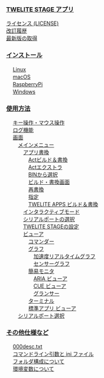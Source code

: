 
### [TWELITE STAGE アプリ](content//README.md)

 [ライセンス (LICENSE)](content//license.md) <br />
 [改訂履歴](content//changes.md) <br />
 [最新版の取得](content//get-latest-version.md) <br />

### [インストール](content//install/README.md)

　 [Linux](content//install/linux.md) <br />
　 [macOS](content//install/macos.md) <br />
　 [RaspberryPi](content//install/raspberrypi.md) <br />
　 [Windows](content//install/windows.md) <br />

### [使用方法](content//usage/README.md)

　 [キー操作・マウス操作](content//usage/key_mouse.md) <br />
　 [ログ機能](content//usage/logging.md) <br />
　 [画面](content//usage/screens/README.md) <br />
　　 [メインメニュー](content//usage/screens/main_menu/README.md) <br />
　　　 [アプリ書換](content//usage/screens/main_menu/firm_prog/README.md) <br />
　　　　 [Actビルド＆書換](content//usage/screens/main_menu/firm_prog/act_build.md) <br />
　　　　 [Actエクストラ](content//usage/screens/main_menu/firm_prog/act_extras_build.md) <br />
　　　　 [BINから選択](content//usage/screens/main_menu/firm_prog/bin.md) <br />
　　　　 [ビルド・書換画面](content//usage/screens/main_menu/firm_prog/build_screen.md) <br />
　　　　 [再書換](content//usage/screens/main_menu/firm_prog/re-write.md) <br />
　　　　 [指定](content//usage/screens/main_menu/firm_prog/specified.md) <br />
　　　　 [TWELITE APPS ビルド＆書換](content//usage/screens/main_menu/firm_prog/tweapps_build.md) <br />
　　　 [インタラクティブモード](content//usage/screens/main_menu/interactive.md) <br />
　　　 [シリアルポートの選択](content//usage/screens/main_menu/select_serial_port.md) <br />
　　　 [TWELITE STAGEの設定](content//usage/screens/main_menu/settings.md) <br />
　　　 [ビューア](content//usage/screens/main_menu/viewer/README.md) <br />
　　　　 [コマンダー](content//usage/screens/main_menu/viewer/commander.md) <br />
　　　　 [グラフ](content//usage/screens/main_menu/viewer/graph/README.md) <br />
　　　　　 [加速度リアルタイムグラフ](content//usage/screens/main_menu/viewer/graph/graph_mot.md) <br />
　　　　　 [センサーグラフ](content//usage/screens/main_menu/viewer/graph/graph_sns.md) <br />
　　　　 [簡易モニタ](content//usage/screens/main_menu/viewer/smpl_mon/README.md) <br />
　　　　　 [ARIA ビューア](content//usage/screens/main_menu/viewer/smpl_mon/aria_viewer.md) <br />
　　　　　 [CUE ビューア](content//usage/screens/main_menu/viewer/smpl_mon/cue_viewer.md) <br />
　　　　　 [グランサー](content//usage/screens/main_menu/viewer/smpl_mon/glancer.md) <br />
　　　　 [ターミナル](content//usage/screens/main_menu/viewer/terminal.md) <br />
　　　　 [標準アプリ ビューア](content//usage/screens/main_menu/viewer/twelite81.md) <br />
　　 [シリアルポート選択](content//usage/screens/serial_port_sel.md) <br />
### [その他仕様など](content//misc/README.md)

　 [000desc.txt](content//misc/000desc.txt.md) <br />
　 [コマンドライン引数と ini ファイル](content//misc/cmdargs_and_ini.md) <br />
　 [フォルダ構成について](content//misc/directories.md) <br />
　 [環境変数について](content//misc/envvars.md) <br />


